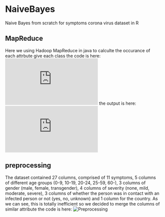 # NaiveBayes
Naive Bayes from scratch for symptoms corona virus dataset in R

## MapReduce
Here we using Hadoop MapReduce in java to calculte the occurance of each attrbute give each class 
the code is here:![NaiveBayesMapReduce](https://github.com/nancy9taya/NaiveBayes/blob/main/NaiveBayes.java)
the output is here: ![OutputMapReduce](https://github.com/nancy9taya/NaiveBayes/blob/main/train_hadoop.txt)

## preprocessing 
The dataset contained  27 columns, comprised of 11 symptoms, 5 columns of different age groups (0-9, 10-19, 20-24, 25-59, 60-),  3 columns of gender (male, female, transgender),
4 columns of severity (none, mild, moderate, severe), 3 columns of whether the person was in contact with an infected person or not (yes, no, unknown) and 1 column for the country.
As we can see, this is totally inefficient so we decided to merge the columns of similar attribute
the code is here: ![Preprocessing](https://github.com/nancy9taya/NaiveBayes/blob/main/preprocessing.R)
